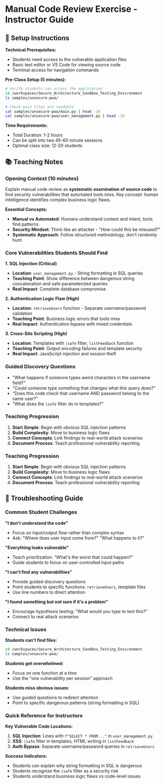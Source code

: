 # Manual Code Review Exercise - Instructor Guide

## 🔧 Setup Instructions

**Technical Prerequisites:**
- Students need access to the vulnerable application files
- Basic text editor or VS Code for viewing source code
- Terminal access for navigation commands

**Pre-Class Setup (5 minutes):**
```bash
# Verify students can access the application
cd /workspaces/Secure_Architecture_Sandbox_Testing_Environment
ls samples/unsecure-pwa/

# Check main files are readable
cat samples/unsecure-pwa/main.py | head -10
cat samples/unsecure-pwa/user_management.py | head -10
```

**Time Requirements:**
- Total Duration: 1-2 hours
- Can be split into two 45-60 minute sessions
- Optimal class size: 12-20 students

## 📚 Teaching Notes

### Opening Context (10 minutes)
Explain manual code review as **systematic examination of source code** to find security vulnerabilities that automated tools miss. Key concept: human intelligence identifies complex business logic flaws.

**Essential Concepts:**
- **Manual vs Automated**: Humans understand context and intent, tools find patterns
- **Security Mindset**: Think like an attacker - "How could this be misused?"
- **Systematic Approach**: Follow structured methodology, don't randomly hunt

### Core Vulnerabilities Students Should Find

**1. SQL Injection (Critical)**
- **Location**: `user_management.py` - String formatting in SQL queries
- **Teaching Point**: Show difference between dangerous string concatenation and safe parameterized queries
- **Real Impact**: Complete database compromise

**2. Authentication Logic Flaw (High)**  
- **Location**: `retrieveUsers` function - Separate username/password validation
- **Teaching Point**: Business logic errors that tools miss
- **Real Impact**: Authentication bypass with mixed credentials

**3. Cross-Site Scripting (High)**
- **Location**: Templates with `|safe` filter, `listFeedback` function
- **Teaching Point**: Output encoding failures and template security
- **Real Impact**: JavaScript injection and session theft

### Guided Discovery Questions
- "What happens if someone types weird characters in the username field?"
- "Could someone type something that changes what this query does?"
- "Does this code check that username AND password belong to the same user?"
- "What does the `|safe` filter do in templates?"

### Teaching Progression
1. **Start Simple**: Begin with obvious SQL injection patterns
2. **Build Complexity**: Move to business logic flaws
3. **Connect Concepts**: Link findings to real-world attack scenarios
4. **Document Process**: Teach professional vulnerability reporting
### Teaching Progression
1. **Start Simple**: Begin with obvious SQL injection patterns
2. **Build Complexity**: Move to business logic flaws
3. **Connect Concepts**: Link findings to real-world attack scenarios
4. **Document Process**: Teach professional vulnerability reporting

## 🔧 Troubleshooting Guide

### Common Student Challenges

**"I don't understand the code"**
- Focus on input/output flow rather than complex syntax
- Ask: "Where does user input come from?" "What happens to it?"

**"Everything looks vulnerable"** 
- Teach prioritization: "What's the worst that could happen?"
- Guide students to focus on user-controlled input paths

**"I can't find any vulnerabilities"**
- Provide guided discovery questions
- Point students to specific functions: `retrieveUsers`, template files
- Use line numbers to direct attention

**"I found something but not sure if it's a problem"**
- Encourage hypothesis testing: "What would you type to test this?"
- Connect to real attack scenarios

### Technical Issues

**Students can't find files:**
```bash
cd /workspaces/Secure_Architecture_Sandbox_Testing_Environment
ls samples/unsecure-pwa/
```

**Students get overwhelmed:**
- Focus on one function at a time
- Use the "one vulnerability per session" approach

**Students miss obvious issues:**
- Use guided questions to redirect attention
- Point to specific dangerous patterns (string formatting in SQL)

### Quick Reference for Instructors

**Key Vulnerable Code Locations:**
1. **SQL Injection**: Lines with `f"SELECT * FROM..."` in `user_management.py`
2. **XSS**: `|safe` filter in templates, HTML writing in `listFeedback` 
3. **Auth Bypass**: Separate username/password queries in `retrieveUsers`

**Success Indicators:**
- Students can explain why string formatting in SQL is dangerous
- Students recognize the `|safe` filter as a security risk
- Students understand business logic flaws vs code-level issues
